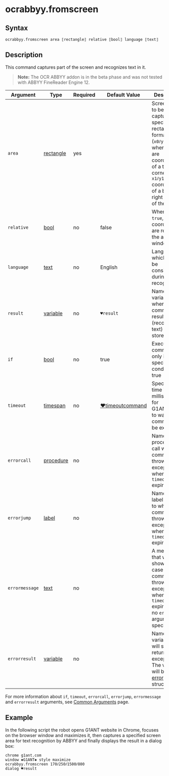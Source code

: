 # ocrabbyy.fromscreen

## Syntax

```G1ANT
ocrabbyy.fromscreen area ⟦rectangle⟧ relative ⟦bool⟧ language ⟦text⟧
```

## Description

This command captures part of the screen and recognizes text in it.

> **Note:** The OCR ABBYY addon is in the beta phase and was not tested with ABBYY FineReader Engine 12.

| Argument | Type | Required | Default Value | Description |
| -------- | ---- | -------- | ------------- | ----------- |
|`area`| [rectangle](](https://manual.g1ant.com/link/G1ANT.Robot/G1ANT.Language/G1ANT.Language/Structures/RectangleStructure.md)) | yes |  | Screen area to be captured, specified in a rectangle format (`x0⫽y0⫽x1⫽y1`, where `x0⫽y0` are coordinates of a top left corner and `x1⫽y1` coordinates of a bottom right corner of the area) |
|`relative`| [bool](](https://manual.g1ant.com/link/G1ANT.Language/G1ANT.Language/Structures/BooleanStructure.md)) | no | false | When set to `true`, area coordinates are relative to the active window |
|`language`| [text](](https://manual.g1ant.com/link/G1ANT.Language/G1ANT.Language/Structures/TextStructure.md)) | no | English | Language which should be considered during text recognition |
| `result`       | [variable](](https://manual.g1ant.com/link/G1ANT.Language/G1ANT.Language/Structures/VariableStructure.md)) | no       | `♥result`                                                   | Name of a variable where the command's result (recognized text) will be stored |
| `if`           | [bool](](https://manual.g1ant.com/link/G1ANT.Language/G1ANT.Language/Structures/BooleanStructure.md)) | no       | true                                                        | Executes the command only if a specified condition is true   |
| `timeout`      | [timespan](](https://manual.g1ant.com/link/G1ANT.Language/G1ANT.Language/Structures/TimeSpanStructure.md)) | no       | [♥timeoutcommand](](https://manual.g1ant.com/link/G1ANT.Language/G1ANT.Addon.Core/Variables/TimeoutCommandVariable.md)) | Specifies time in milliseconds for G1ANT.Robot to wait for the command to be executed |
| `errorcall`    | [procedure](](https://manual.g1ant.com/link/G1ANT.Language/G1ANT.Language/Structures/ProcedureStructure.md)) | no       |                                                             | Name of a procedure to call when the command throws an exception or when a given `timeout` expires |
| `errorjump`    | [label](](https://manual.g1ant.com/link/G1ANT.Language/G1ANT.Language/Structures/LabelStructure.md)) | no       |                                                             | Name of the label to jump to when the command throws an exception or when a given `timeout` expires |
| `errormessage` | [text](](https://manual.g1ant.com/link/G1ANT.Language/G1ANT.Language/Structures/TextStructure.md)) | no       |                                                             | A message that will be shown in case the command throws an exception or when a given `timeout` expires, and no `errorjump` argument is specified |
| `errorresult`  | [variable](](https://manual.g1ant.com/link/G1ANT.Language/G1ANT.Language/Structures/VariableStructure.md)) | no       |                                                             | Name of a variable that will store the returned exception. The variable will be of [error](](https://manual.g1ant.com/link/G1ANT.Language/G1ANT.Language/Structures/ErrorStructure.md)) structure  |

For more information about `if`, `timeout`, `errorcall`, `errorjump`, `errormessage` and `errorresult` arguments, see [Common Arguments](https://github.com/G1ANT-Robot/G1ANT.Manual/blob/develop/appendices/common-arguments.md) page.

## Example

In the following script the robot opens G1ANT website in Chrome, focuses on the browser window and maximizes it, then captures a specified screen area for text recognition by ABBYY and finally displays the result in a dialog box:

```G1ANT
chrome g1ant.com
window ✱G1ANT✱ style maximize
ocrabbyy.fromscreen 170⫽250⫽1500⫽800
dialog ♥result
```

